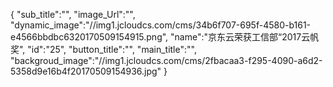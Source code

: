 {
	"sub_title":"",
	"image_Url":"",
	"dynamic_image":"//img1.jcloudcs.com/cms/34b6f707-695f-4580-b161-e4566bbdbc6320170509154915.png",
	"name":"京东云荣获工信部“2017云帆奖",
	"id":"25",
	"button_title":"",
	"main_title":"",
	"backgroud_image":"//img1.jcloudcs.com/cms/2fbacaa3-f295-4090-a6d2-5358d9e16b4f20170509154936.jpg"
}